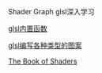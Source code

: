 Shader Graph  glsl深入学习

[glsl内置函数](./glsl内置函数.md)


[glsl编写各种类型的图案](./src/shaders/deep/fragment.glsl)

[The Book of Shaders](https://thebookofshaders.com/)